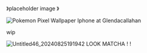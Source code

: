 
》placeholder image 》


![Pokemon Pixel Wallpaper Iphone at Glendacallahan](https://github.com/user-attachments/assets/38659f1c-041e-48a8-a21a-a9089ea26223)

wip

![Untitled46_20240825191942](https://github.com/user-attachments/assets/b0732359-6259-436f-8b5f-6937938a51e8)
LOOK MATCHA ! !
